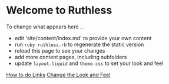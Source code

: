 # Welcome to Ruthless

To change what appears here ...

* edit 'site/content/index.md' to provide your own content
* run ```ruby ruthless.rb``` to regenerate the static version
* reload this page to see your changes
* add more content pages, including subfolders
* update ```layout.liquid``` and ```theme.css``` to set your look and feel

[How to do Links](how-to-do-links.html)
[Change the Look and Feel](look-and-feel.html)
